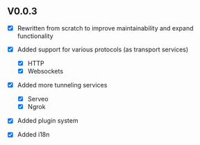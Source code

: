## V0.0.3

- [x] Rewritten from scratch to improve maintainability and expand functionality

- [x] Added support for various protocols (as transport services)
    - [x] HTTP
    - [x] Websockets

- [x] Added more tunneling services
    - [x] Serveo
    - [x] Ngrok

- [x] Added plugin system

- [x] Added i18n
